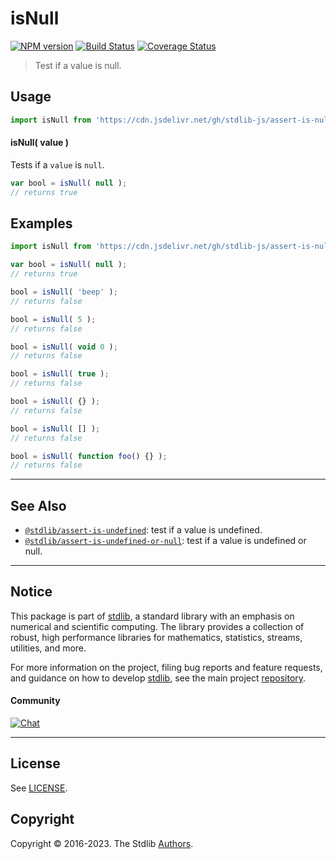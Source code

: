 <!--

@license Apache-2.0

Copyright (c) 2018 The Stdlib Authors.

Licensed under the Apache License, Version 2.0 (the "License");
you may not use this file except in compliance with the License.
You may obtain a copy of the License at

   http://www.apache.org/licenses/LICENSE-2.0

Unless required by applicable law or agreed to in writing, software
distributed under the License is distributed on an "AS IS" BASIS,
WITHOUT WARRANTIES OR CONDITIONS OF ANY KIND, either express or implied.
See the License for the specific language governing permissions and
limitations under the License.

-->

# isNull

[![NPM version][npm-image]][npm-url] [![Build Status][test-image]][test-url] [![Coverage Status][coverage-image]][coverage-url] <!-- [![dependencies][dependencies-image]][dependencies-url] -->

> Test if a value is null.



<section class="usage">

## Usage

```javascript
import isNull from 'https://cdn.jsdelivr.net/gh/stdlib-js/assert-is-null@deno/mod.js';
```

#### isNull( value )

Tests if a `value` is `null`.

```javascript
var bool = isNull( null );
// returns true
```

</section>

<!-- /.usage -->

<section class="examples">

## Examples

<!-- eslint-disable no-restricted-syntax, no-empty-function -->

<!-- eslint no-undef: "error" -->

```javascript
import isNull from 'https://cdn.jsdelivr.net/gh/stdlib-js/assert-is-null@deno/mod.js';

var bool = isNull( null );
// returns true

bool = isNull( 'beep' );
// returns false

bool = isNull( 5 );
// returns false

bool = isNull( void 0 );
// returns false

bool = isNull( true );
// returns false

bool = isNull( {} );
// returns false

bool = isNull( [] );
// returns false

bool = isNull( function foo() {} );
// returns false
```

</section>

<!-- /.examples -->

<!-- Section for related `stdlib` packages. Do not manually edit this section, as it is automatically populated. -->

<section class="related">

* * *

## See Also

-   <span class="package-name">[`@stdlib/assert-is-undefined`][@stdlib/assert/is-undefined]</span><span class="delimiter">: </span><span class="description">test if a value is undefined.</span>
-   <span class="package-name">[`@stdlib/assert-is-undefined-or-null`][@stdlib/assert/is-undefined-or-null]</span><span class="delimiter">: </span><span class="description">test if a value is undefined or null.</span>

</section>

<!-- /.related -->

<!-- Section for all links. Make sure to keep an empty line after the `section` element and another before the `/section` close. -->


<section class="main-repo" >

* * *

## Notice

This package is part of [stdlib][stdlib], a standard library with an emphasis on numerical and scientific computing. The library provides a collection of robust, high performance libraries for mathematics, statistics, streams, utilities, and more.

For more information on the project, filing bug reports and feature requests, and guidance on how to develop [stdlib][stdlib], see the main project [repository][stdlib].

#### Community

[![Chat][chat-image]][chat-url]

---

## License

See [LICENSE][stdlib-license].


## Copyright

Copyright &copy; 2016-2023. The Stdlib [Authors][stdlib-authors].

</section>

<!-- /.stdlib -->

<!-- Section for all links. Make sure to keep an empty line after the `section` element and another before the `/section` close. -->

<section class="links">

[npm-image]: http://img.shields.io/npm/v/@stdlib/assert-is-null.svg
[npm-url]: https://npmjs.org/package/@stdlib/assert-is-null

[test-image]: https://github.com/stdlib-js/assert-is-null/actions/workflows/test.yml/badge.svg?branch=main
[test-url]: https://github.com/stdlib-js/assert-is-null/actions/workflows/test.yml?query=branch:main

[coverage-image]: https://img.shields.io/codecov/c/github/stdlib-js/assert-is-null/main.svg
[coverage-url]: https://codecov.io/github/stdlib-js/assert-is-null?branch=main

<!--

[dependencies-image]: https://img.shields.io/david/stdlib-js/assert-is-null.svg
[dependencies-url]: https://david-dm.org/stdlib-js/assert-is-null/main

-->

[chat-image]: https://img.shields.io/gitter/room/stdlib-js/stdlib.svg
[chat-url]: https://app.gitter.im/#/room/#stdlib-js_stdlib:gitter.im

[stdlib]: https://github.com/stdlib-js/stdlib

[stdlib-authors]: https://github.com/stdlib-js/stdlib/graphs/contributors

[umd]: https://github.com/umdjs/umd
[es-module]: https://developer.mozilla.org/en-US/docs/Web/JavaScript/Guide/Modules

[deno-url]: https://github.com/stdlib-js/assert-is-null/tree/deno
[umd-url]: https://github.com/stdlib-js/assert-is-null/tree/umd
[esm-url]: https://github.com/stdlib-js/assert-is-null/tree/esm
[branches-url]: https://github.com/stdlib-js/assert-is-null/blob/main/branches.md

[stdlib-license]: https://raw.githubusercontent.com/stdlib-js/assert-is-null/main/LICENSE

<!-- <related-links> -->

[@stdlib/assert/is-undefined]: https://github.com/stdlib-js/assert-is-undefined/tree/deno

[@stdlib/assert/is-undefined-or-null]: https://github.com/stdlib-js/assert-is-undefined-or-null/tree/deno

<!-- </related-links> -->

</section>

<!-- /.links -->
